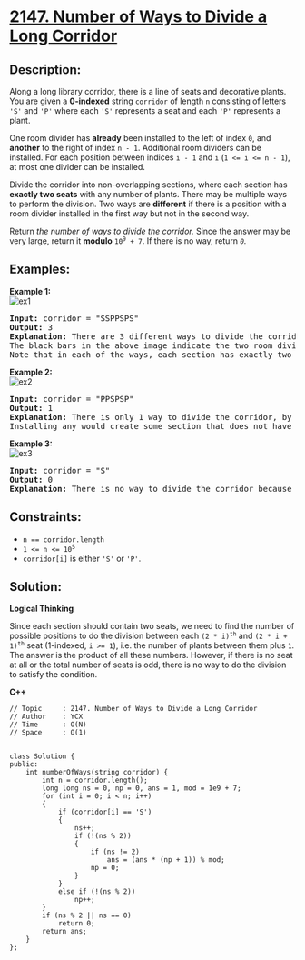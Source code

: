 # [2147. Number of Ways to Divide a Long Corridor](https://leetcode.com/problems/number-of-ways-to-divide-a-long-corridor/)


## Description:

<p>Along a long library corridor, there is a line of seats and decorative plants. You are given a <strong>0-indexed</strong> string <code>corridor</code> of length <code>n</code> consisting of letters <code>'S'</code> and <code>'P'</code> where each <code>'S'</code> represents a seat and each <code>'P'</code> represents a plant.</p>

<p>One room divider has <strong>already</strong> been installed to the left of index <code>0</code>, and <strong>another</strong> to the right of index <code>n - 1</code>. Additional room dividers can be installed. For each position between indices <code>i - 1</code> and <code>i</code> (<code>1 &lt;= i &lt;= n - 1</code>), at most one divider can be installed.</p>

<p>Divide the corridor into non-overlapping sections, where each section has <strong>exactly two seats</strong> with any number of plants. There may be multiple ways to perform the division. Two ways are <strong>different</strong> if there is a position with a room divider installed in the first way but not in the second way.</p>

<p>Return <em>the number of ways to divide the corridor.</em> Since the answer may be very large, return it <strong>modulo</strong> <code>10<sup>9</sup> + 7</code>. If there is no way, return <em><code>0</code>.</em></p>


## Examples:

<strong>Example 1:</strong>
<br/>![ex1](https://assets.leetcode.com/uploads/2021/12/04/1.png)
<pre>
<strong>Input:</strong> corridor = "SSPPSPS"
<strong>Output:</strong> 3
<strong>Explanation:</strong> There are 3 different ways to divide the corridor.
The black bars in the above image indicate the two room dividers already installed.
Note that in each of the ways, each section has exactly two seats.
</pre>

<strong>Example 2:</strong>
<br/>![ex2](https://assets.leetcode.com/uploads/2021/12/04/2.png)
<pre>
<strong>Input:</strong> corridor = "PPSPSP"
<strong>Output:</strong> 1
<strong>Explanation:</strong> There is only 1 way to divide the corridor, by not installing any additional dividers.
Installing any would create some section that does not have exactly two seats.
</pre>

<strong>Example 3:</strong>
<br/>![ex3](https://assets.leetcode.com/uploads/2021/12/12/3.png)
<pre>
<strong>Input:</strong> corridor = "S"
<strong>Output:</strong> 0
<strong>Explanation:</strong> There is no way to divide the corridor because there will always be a section that does not have exactly two seats.
</pre>


## Constraints:

<ul>
    <li><code>n == corridor.length</code></li>
    <li><code>1 &lt;= n &lt;= 10<sup>5</sup></code></li>
    <li><code>corridor[i]</code> is either <code>'S'</code> or <code>'P'</code>.</li>
</ul>


## Solution:

<strong>Logical Thinking</strong>
<p>Since each section should contain two seats, we need to find the number of possible positions to do the division between each <code>(2 * i)<sup>th</sup></code> and <code>(2 * i + 1)<sup>th</sup></code> seat (1-indexed, <code>i &gt;= 1</code>), i.e. the number of plants between them plus <code>1</code>. The answer is the product of all these numbers. However, if there is no seat at all or the total number of seats is odd, there is no way to do the division to satisfy the condition.</p> 


<strong>C++</strong>

```
// Topic     : 2147. Number of Ways to Divide a Long Corridor
// Author    : YCX 
// Time      : O(N) 
// Space     : O(1)


class Solution {
public:
    int numberOfWays(string corridor) {
        int n = corridor.length();
        long long ns = 0, np = 0, ans = 1, mod = 1e9 + 7;
        for (int i = 0; i < n; i++)
        {
            if (corridor[i] == 'S')
            {
                ns++;
                if (!(ns % 2))
                {
                    if (ns != 2)
                        ans = (ans * (np + 1)) % mod;
                    np = 0;
                }
            }
            else if (!(ns % 2))
                np++;
        }
        if (ns % 2 || ns == 0)
            return 0;
        return ans;
    }
};
```
